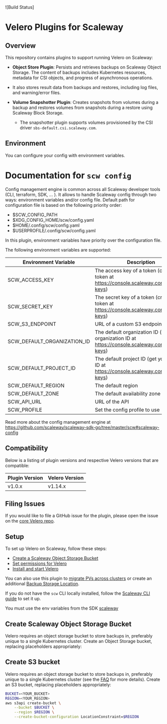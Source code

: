 ![Build Status]

# Velero Plugins for Scaleway

## Overview

This repository contains plugins to support running Velero on Scaleway:

- **Object Store Plugin**: Persists and retrieves backups on Scaleway Object Storage. The content of backups includes Kubernetes resources, metadata for CSI objects, and progress of asynchronous operations.
- It also stores result data from backups and restores, including log files, and warning/error files.

- **Volume Snapshotter Plugin**: Creates snapshots from volumes during a backup and restores volumes from snapshots during a restore using Scaleway Block Storage.
    - The snapshotter plugin supports volumes provisioned by the CSI driver `sbs-default.csi.scaleway.com`.

## Environment

You can configure your config with environment variables.

# Documentation for `scw config`
Config management engine is common across all Scaleway developer tools (CLI, terraform, SDK, ... ). It allows to handle Scaleway config through two ways: environment variables and/or config file.
Default path for configuration file is based on the following priority order:

- $SCW_CONFIG_PATH
- $XDG_CONFIG_HOME/scw/config.yaml
- $HOME/.config/scw/config.yaml
- $USERPROFILE/.config/scw/config.yaml

In this plugin, environment variables have priority over the configuration file.

The following environment variables are supported:

|Environment Variable| Description                                                                                         |
|--|-----------------------------------------------------------------------------------------------------|
|SCW_ACCESS_KEY| The access key of a token (create a token at https://console.scaleway.com/iam/api-keys)             |
|SCW_SECRET_KEY| The secret key of a token (create a token at https://console.scaleway.com/iam/api-keys)             |
|SCW_S3_ENDPOINT| URL of a custom S3 endpoint API                                                                     |
|SCW_DEFAULT_ORGANIZATION_ID| The default organization ID (get your organization ID at https://console.scaleway.com/iam/api-keys) |
|SCW_DEFAULT_PROJECT_ID| The default project ID (get your project ID at https://console.scaleway.com/iam/api-keys)           |
|SCW_DEFAULT_REGION| The default region                                                                                  |
|SCW_DEFAULT_ZONE| The default availability zone                                                                       |
|SCW_API_URL| URL of the API                                                                                      |
|SCW_PROFILE| Set the config profile to use                                                                       |

Read more about the config management engine at https://github.com/scaleway/scaleway-sdk-go/tree/master/scw#scaleway-config

## Compatibility

Below is a listing of plugin versions and respective Velero versions that are compatible:

| Plugin Version | Velero Version |
|----------------|----------------|
| v1.0.x         | v1.14.x        |

## Filing Issues

If you would like to file a GitHub issue for the plugin, please open the issue on the [core Velero repo][103].

## Setup

To set up Velero on Scaleway, follow these steps:

* [Create a Scaleway Object Storage Bucket][1]
* [Set permissions for Velero][2]
* [Install and start Velero][3]

You can also use this plugin to [migrate PVs across clusters][5] or create an additional [Backup Storage Location][12].

If you do not have the `scw` CLI locally installed, follow the [Scaleway CLI guide][6] to set it up.

You must use the env variables from the SDK [scaleway](https://github.com/scaleway/scaleway-sdk-go)

## Create Scaleway Object Storage Bucket

Velero requires an object storage bucket to store backups in, preferably unique to a single Kubernetes cluster. Create an Object Storage bucket, replacing placeholders appropriately:

## Create S3 bucket

Velero requires an object storage bucket to store backups in, preferably unique to a single Kubernetes cluster (see the [FAQ][11] for more details). Create an S3 bucket, replacing placeholders appropriately:

```bash
BUCKET=<YOUR_BUCKET>
REGION=<YOUR_REGION>
aws s3api create-bucket \
    --bucket $BUCKET \
    --region $REGION \
    --create-bucket-configuration LocationConstraint=$REGION
```

[1]: #Create-S3-bucket
[2]: #Set-permissions-for-Velero
[3]: #Install-and-start-Velero
[4]: https://velero.io/docs/install-overview/
[5]: #Migrating-PVs-across-clusters
[6]: https://www.scaleway.com/en/cli/
[7]: backupstoragelocation.md
[8]: volumesnapshotlocation.md
[9]: https://velero.io/docs/customize-installation/
[10]: https://www.scaleway.com/en/docs/identity-and-access-management/iam/quickstart/
[11]: https://velero.io/docs/faq/
[12]: #Create-an-additional-Backup-Storage-Location
[13]: https://velero.io/docs/latest/api-types/backupstoragelocation/
[14]: #option-2-set-permissions-using-kube2iam
[15]: #create-s3-bucket
[16]: #option-1-set-permissions-with-an-iam-user
[17]: https://kubernetes.io/docs/concepts/configuration/secret/
[103]: https://github.com/vmware-tanzu/velero/issues/new/choose